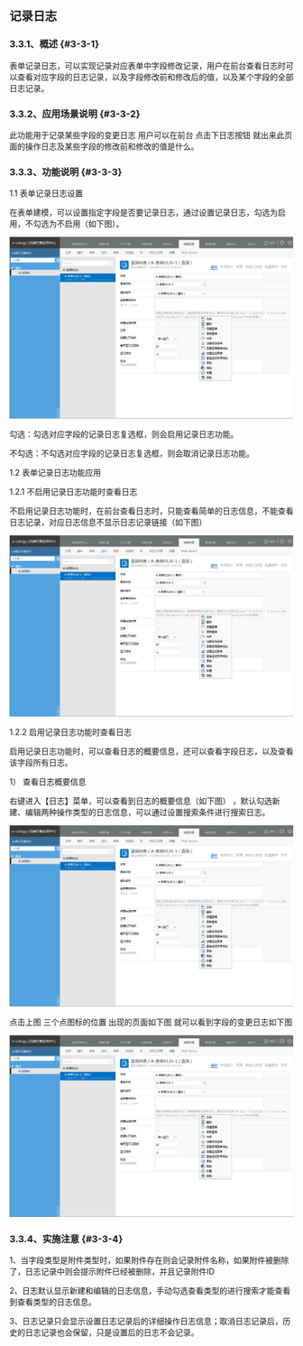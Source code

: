 ## 记录日志

### ****3.3.1、概述**** {#3-3-1}

表单记录日志，可以实现记录对应表单中字段修改记录，用户在前台查看日志时可以查看对应字段的日志记录，以及字段修改前和修改后的值，以及某个字段的全部日志记录。

### ****3.3.2、应用场景说明**** {#3-3-2}

此功能用于记录某些字段的变更日志 用户可以在前台 点击下日志按钮 就出来此页面的操作日志及某些字段的修改前和修改的值是什么。

### ****3.3.3、功能说明**** {#3-3-3}

1.1 表单记录日志设置

在表单建模，可以设置指定字段是否要记录日志，通过设置记录日志，勾选为启用，不勾选为不启用（如下图）。

![E:\重要文件备份\ecology正式系统知识树图片(余海群提供)\20042\images\6367](../assets/ezhong_yao_wen_jian_bei_4efd5c_ecology_zheng_shi_xi_tong_zhi_shi_shu_tu_724728_yu_hai_qun_ti_4f9b295c_2.png)

勾选：勾选对应字段的记录日志复选框，则会启用记录日志功能。

不勾选：不勾选对应字段的记录日志复选框，则会取消记录日志功能。

1.2 表单记录日志功能应用

1.2.1 不启用记录日志功能时查看日志

不启用记录日志功能时，在前台查看日志时，只能查看简单的日志信息，不能查看日志记录，对应日志信息不显示日志记录链接（如下图）

![E:\重要文件备份\ecology正式系统知识树图片(余海群提供)\20042\images\6370](../assets/ezhong_yao_wen_jian_bei_4efd5c_ecology_zheng_shi_xi_tong_zhi_shi_shu_tu_724728_yu_hai_qun_ti_4f9b295c_2.png)

1.2.2 启用记录日志功能时查看日志

启用记录日志功能时，可以查看日志的概要信息，还可以查看字段日志，以及查看该字段所有日志。

1） 查看日志概要信息

右键进入【日志】菜单，可以查看到日志的概要信息（如下图） ，默认勾选新建、编辑两种操作类型的日志信息，可以通过设置搜索条件进行搜索日志。

![E:\重要文件备份\ecology正式系统知识树图片(余海群提供)\20042\images\6371](../assets/ezhong_yao_wen_jian_bei_4efd5c_ecology_zheng_shi_xi_tong_zhi_shi_shu_tu_724728_yu_hai_qun_ti_4f9b295c_2.png)

点击上图 三个点图标的位置 出现的页面如下图  就可以看到字段的变更日志如下图

![E:\重要文件备份\ecology正式系统知识树图片(余海群提供)\20042\images\6372](../assets/ezhong_yao_wen_jian_bei_4efd5c_ecology_zheng_shi_xi_tong_zhi_shi_shu_tu_724728_yu_hai_qun_ti_4f9b295c_2.png)

### ****3.3.4、实施注意**** {#3-3-4}

1、当字段类型是附件类型时，如果附件存在则会记录附件名称，如果附件被删除了，日志记录中则会提示附件已经被删除，并且记录附件ID

2、日志默认显示新建和编辑的日志信息，手动勾选查看类型的进行搜索才能查看到查看类型的日志信息。

3、日志记录只会显示设置日志记录后的详细操作日志信息；取消日志记录后，历史的日志记录也会保留，只是设置后的日志不会记录。